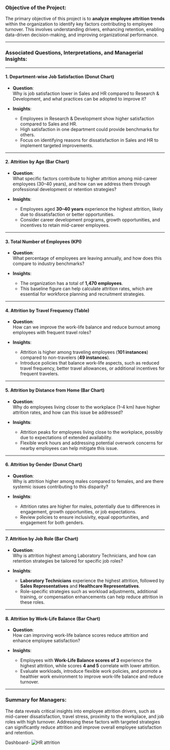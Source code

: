 ### **Objective of the Project:**

The primary objective of this project is to **analyze employee attrition trends** within the organization to identify key factors contributing to employee turnover. This involves understanding drivers, enhancing retention, enabling data-driven decision-making, and improving organizational performance.

---

### **Associated Questions, Interpretations, and Managerial Insights:**

---

#### **1. Department-wise Job Satisfaction (Donut Chart)**  
- **Question**:  
  Why is job satisfaction lower in Sales and HR compared to Research & Development, and what practices can be adopted to improve it?  

- **Insights**:  
  - Employees in Research & Development show higher satisfaction compared to Sales and HR.  
  - High satisfaction in one department could provide benchmarks for others.  
  - Focus on identifying reasons for dissatisfaction in Sales and HR to implement targeted improvements.  

---

#### **2. Attrition by Age (Bar Chart)**  
- **Question**:  
  What specific factors contribute to higher attrition among mid-career employees (30–40 years), and how can we address them through professional development or retention strategies?  

- **Insights**:  
  - Employees aged **30–40 years** experience the highest attrition, likely due to dissatisfaction or better opportunities.  
  - Consider career development programs, growth opportunities, and incentives to retain mid-career employees.  

---

#### **3. Total Number of Employees (KPI)**  
- **Question**:  
  What percentage of employees are leaving annually, and how does this compare to industry benchmarks?  

- **Insights**:  
  - The organization has a total of **1,470 employees**.  
  - This baseline figure can help calculate attrition rates, which are essential for workforce planning and recruitment strategies.  

---

#### **4. Attrition by Travel Frequency (Table)**  
- **Question**:  
  How can we improve the work-life balance and reduce burnout among employees with frequent travel roles?  

- **Insights**:  
  - Attrition is higher among traveling employees (**101 instances**) compared to non-travelers (**49 instances**).  
  - Introduce policies that balance work-life aspects, such as reduced travel frequency, better travel allowances, or additional incentives for frequent travelers.  

---

#### **5. Attrition by Distance from Home (Bar Chart)**  
- **Question**:  
  Why do employees living closer to the workplace (1–4 km) have higher attrition rates, and how can this issue be addressed?  

- **Insights**:  
  - Attrition peaks for employees living close to the workplace, possibly due to expectations of extended availability.  
  - Flexible work hours and addressing potential overwork concerns for nearby employees can help mitigate this issue.  

---

#### **6. Attrition by Gender (Donut Chart)**  
- **Question**:  
  Why is attrition higher among males compared to females, and are there systemic issues contributing to this disparity?  

- **Insights**:  
  - Attrition rates are higher for males, potentially due to differences in engagement, growth opportunities, or job expectations.  
  - Review policies to ensure inclusivity, equal opportunities, and engagement for both genders.  

---

#### **7. Attrition by Job Role (Bar Chart)**  
- **Question**:  
  Why is attrition highest among Laboratory Technicians, and how can retention strategies be tailored for specific job roles?  

- **Insights**:  
  - **Laboratory Technicians** experience the highest attrition, followed by **Sales Representatives** and **Healthcare Representatives**.  
  - Role-specific strategies such as workload adjustments, additional training, or compensation enhancements can help reduce attrition in these roles.  

---

#### **8. Attrition by Work-Life Balance (Bar Chart)**  
- **Question**:  
  How can improving work-life balance scores reduce attrition and enhance employee satisfaction?  

- **Insights**:  
  - Employees with **Work-Life Balance scores of 3** experience the highest attrition, while scores **4 and 5** correlate with lower attrition.  
  - Evaluate workloads, introduce flexible work policies, and promote a healthier work environment to improve work-life balance and reduce turnover.  

---

### **Summary for Managers**:  
The data reveals critical insights into employee attrition drivers, such as mid-career dissatisfaction, travel stress, proximity to the workplace, and job roles with high turnover. Addressing these factors with targeted strategies can significantly reduce attrition and improve overall employee satisfaction and retention.



Dashboard-  ![HR attrition](https://github.com/user-attachments/assets/1ac089ef-8d3b-4952-bf6a-a6823259ef56)
